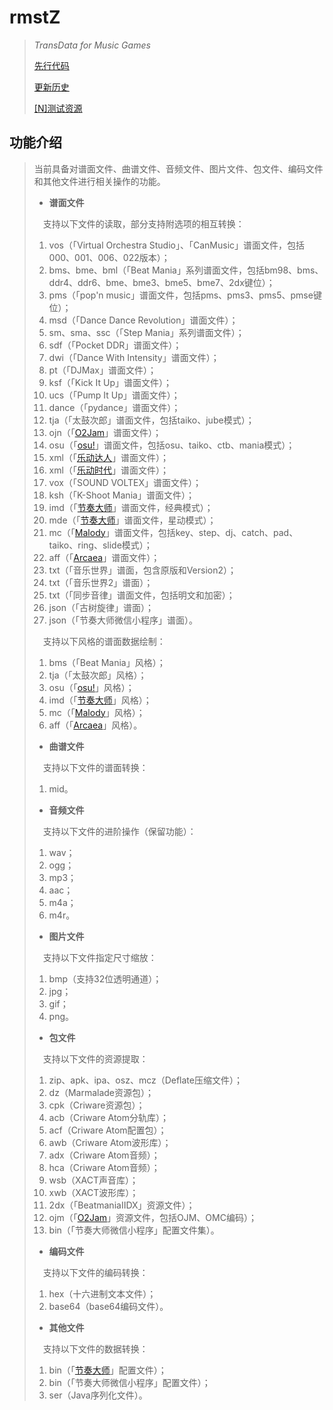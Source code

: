 # rmstZ
>*TransData for Music Games*
>
>[先行代码](EARLYCODE.md)
>
>[更新历史](WHATSNEW.md)
>
>[[N]测试资源](https://www.jianguoyun.com/p/DXXQGv4Qitn5BxiNtLIC)
## 功能介绍
>当前具备对谱面文件、曲谱文件、音频文件、图片文件、包文件、编码文件和其他文件进行相关操作的功能。
>
>* **谱面文件**
>
>　支持以下文件的读取，部分支持附选项的相互转换：
>1. vos（「Virtual Orchestra Studio」、「CanMusic」谱面文件，包括000、001、006、022版本）；
>2. bms、bme、bml（「Beat Mania」系列谱面文件，包括bm98、bms、ddr4、ddr6、bme、bme3、bme5、bme7、2dx键位）；
>3. pms（「pop'n music」谱面文件，包括pms、pms3、pms5、pmse键位）；
>4. msd（「Dance Dance Revolution」谱面文件）；
>5. sm、sma、ssc（「Step Mania」系列谱面文件）；
>6. sdf（「Pocket DDR」谱面文件）；
>7. dwi（「Dance With Intensity」谱面文件）；
>8. pt（「DJMax」谱面文件）；
>9. ksf（「Kick It Up」谱面文件）；
>10. ucs（「Pump It Up」谱面文件）；
>11. dance（「pydance」谱面文件）；
>12. tja（「太鼓次郎」谱面文件，包括taiko、jube模式）；
>13. ojn（「[O2Jam](http://www.o2jam.com/)」谱面文件）；
>14. osu（「[osu!](https://osu.ppy.sh/)」谱面文件，包括osu、taiko、ctb、mania模式）；
>15. xml（「[乐动达人](http://yd2012.redatoms.com/)」谱面文件）；
>16. xml（「[乐动时代](http://www.ydsd.com/)」谱面文件）；
>17. vox（「SOUND VOLTEX」谱面文件）；
>18. ksh（「K-Shoot Mania」谱面文件）；
>19. imd（「[节奏大师](http://da.qq.com/)」谱面文件，经典模式）；
>20. mde（「[节奏大师](http://da.qq.com/)」谱面文件，星动模式）；
>21. mc（「[Malody](http://m.mugzone.net/)」谱面文件，包括key、step、dj、catch、pad、taiko、ring、slide模式）；
>22. aff（「[Arcaea](https://arcaea.lowiro.com/)」谱面文件）；
>23. txt（「音乐世界」谱面，包含原版和Version2）；
>24. txt（「音乐世界2」谱面）；
>25. txt（「同步音律」谱面文件，包括明文和加密）；
>26. json（「古树旋律」谱面）；
>27. json（「节奏大师微信小程序」谱面）。
>
>　支持以下风格的谱面数据绘制：
>1. bms（「Beat Mania」风格）；
>2. tja（「太鼓次郎」风格）；
>3. osu（「[osu!](https://osu.ppy.sh/)」风格）；
>4. imd（「[节奏大师](http://da.qq.com/)」风格）；
>5. mc（「[Malody](http://m.mugzone.net/)」风格）；
>6. aff（「[Arcaea](https://arcaea.lowiro.com/)」风格）。
>
>* **曲谱文件**
>
>　支持以下文件的谱面转换：
>1. mid。
>
>* **音频文件**
>
>　支持以下文件的进阶操作（保留功能）：
>1. wav；
>2. ogg；
>3. mp3；
>4. aac；
>5. m4a；
>6. m4r。
>
>* **图片文件**
>
>　支持以下文件指定尺寸缩放：
>1. bmp（支持32位透明通道）；
>2. jpg；
>3. gif；
>4. png。
>
>* **包文件**
>
>　支持以下文件的资源提取：
>1. zip、apk、ipa、osz、mcz（Deflate压缩文件）；
>2. dz（Marmalade资源包）；
>3. cpk（Criware资源包）；
>4. acb（Criware Atom分轨库）；
>5. acf（Criware Atom配置包）；
>6. awb（Criware Atom波形库）；
>7. adx（Criware Atom音频）；
>8. hca（Criware Atom音频）；
>9. wsb（XACT声音库）；
>10. xwb（XACT波形库）；
>11. 2dx（「BeatmaniaIIDX」资源文件）；
>12. ojm（「[O2Jam](http://www.o2jam.com/)」资源文件，包括OJM、OMC编码）；
>13. bin（「节奏大师微信小程序」配置文件集）。
>
>* **编码文件**
>
>　支持以下文件的编码转换：
>1. hex（十六进制文本文件）；
>2. base64（base64编码文件）。
>
>* **其他文件**
>
>　支持以下文件的数据转换：
>1. bin（「[节奏大师](http://da.qq.com/)」配置文件）；
>2. bin（「节奏大师微信小程序」配置文件）；
>3. ser（Java序列化文件）。

